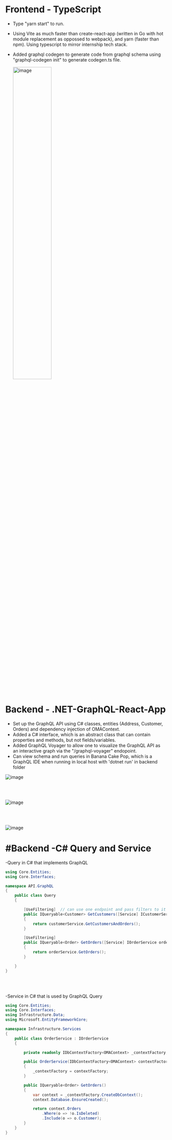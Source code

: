 # Frontend - TypeScript

- Type "yarn start" to run.
- Using Vite as much faster than create-react-app (written in Go with hot module replacement as oppossed to webpack), and yarn (faster than npm).  Using typescript to mirror internship tech stack.
- Added graphql codegen to generate code from graphql schema using "graphql-codegen init" to generate codegen.ts file.

    <img src="https://github.com/Mike11199/.NET-GraphQL-React-App/assets/91037796/02f1ba06-b6cf-4d8a-8a20-af80e9f7ce42" alt="image" style="width: 50%; height: auto;">


# Backend - .NET-GraphQL-React-App

- Set up the GraphQL API using C# classes, entities (Address, Customer, Orders) and dependency injection of OMAContext.
- Added a C# interface, which is an abstract class that can contain properties and methods, but not fields/variables.
- Added GraphQL Voyager to allow one to visualize the GraphQL API as an interactive graph via the "/graphql-voyager" endopoint.
- Can view schema and run queries in Banana Cake Pop, which is a GraphQL IDE when running in local host with 'dotnet run' in backend folder

![image](https://github.com/Mike11199/.NET-GraphQL-React-App/assets/91037796/2cf96c89-271b-4677-84ae-06975092bdff)

<br/>
<br/>

![image](https://github.com/Mike11199/.NET-GraphQL-React-App/assets/91037796/06c323e3-2c90-42f9-8d5f-79c1cb8c7b77)

<br/>
<br/>

![image](https://github.com/Mike11199/.NET-GraphQL-React-App/assets/91037796/ac719aef-3c07-4ed2-ba0d-c792cffd8c91)


# #Backend -C# Query and Service

-Query in C# that implements GraphQL 

```cs
using Core.Entities;
using Core.Interfaces;

namespace API.GraphQL
{
    public class Query
    {

        [UseFiltering]  // can use one endpoint and pass filters to it with this
        public IQueryable<Customer> GetCustomers([Service] ICustomerService customerService )  
        {
            return customerService.GetCustomersAndOrders(); 
        }

        [UseFiltering]
        public IQueryable<Order> GetOrders([Service] IOrderService orderService)  
        {
            return orderService.GetOrders();
        }

    }
}

```

<br/>
<br/>

-Service in C# that is used by GraphQL Query

```cs
using Core.Entities;
using Core.Interfaces;
using Infrastructure.Data;
using Microsoft.EntityFrameworkCore;

namespace Infrastructure.Services
{
    public class OrderService : IOrderService
    { 

        private readonly IDbContextFactory<OMAContext> _contextFactory;

        public OrderService(IDbContextFactory<OMAContext> contextFactory)
        {
            _contextFactory = contextFactory;
        }

        public IQueryable<Order> GetOrders()
        {
            var context = _contextFactory.CreateDbContext();
            context.Database.EnsureCreated();

            return context.Orders
                .Where(o => !o.IsDeleted)
                .Include(o => o.Customer);
        }
    }
}
```



